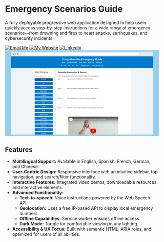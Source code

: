 # Emergency Scenarios Guide

A fully deployable progressive web application designed to help users quickly access step-by-step instructions for a wide range of emergency scenarios—from drowning and fires to heart attacks, earthquakes, and cybersecurity incidents.

[![Email Me](https://img.shields.io/badge/Email-Get_In_Touch-FF4500?style=for-the-badge&logo=gmail&logoColor=white)](mailto:duybao21560@gmail.com)
[![My Website](https://img.shields.io/badge/Website-Explore-1E90FF?style=for-the-badge&logo=chrome&logoColor=white)](https://tssniper349.github.io)
[![LinkedIn](https://img.shields.io/badge/LinkedIn-Network-0077B5?style=for-the-badge&logo=linkedin&logoColor=white)](https://www.linkedin.com/in/tssniper349)
![Emergency Guide Screenshot](./img/MainPage.png)

## Features

- **Multilingual Support:** Available in English, Spanish, French, German, and Chinese.
- **User-Centric Design:** Responsive interface with an intuitive sidebar, top navigation, and search/filter functionality.
- **Interactive Features:** Integrated video demos, downloadable resources, and interactive elements.
- **Advanced Functionality:**
  - **Text-to-speech:** Voice instructions powered by the Web Speech API.
  - **Geolocation:** Uses a free IP-based API to display local emergency numbers.
  - **Offline Capabilities:** Service worker ensures offline access.
  - **Dark Mode:** Toggle for comfortable viewing in any lighting.
- **Accessibility & UX Focus:** Built with semantic HTML, ARIA roles, and optimized for users of all abilities.
